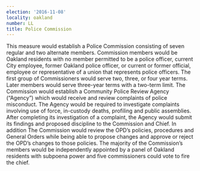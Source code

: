 ```yaml
---
election: '2016-11-08'
locality: oakland
number: LL
title: Police Commission
---
```

This measure would establish a Police Commission consisting of seven regular and two alternate members. Commission members would be Oakland residents with no member permitted to be a police officer, current City employee, former Oakland police officer, or current or former official, employee or representative of a union that represents police officers. The first group of Commissioners would serve two, three, or four year terms. Later members would serve three-year terms with a two-term limit. The Commission would establish a Community Police Review Agency (“Agency”) which would receive and review complaints of police misconduct. The Agency would be required to investigate complaints involving use of force, in-custody deaths, profiling and public assemblies. After completing its investigation of a complaint, the Agency would submit its findings and proposed discipline to the Commission and Chief. In addition The Commission would review the OPD’s policies, procedures and General Orders while being able to propose changes and approve or reject the OPD’s changes to those policies. The majority of the Commission’s members would be independently appointed by a panel of Oakland residents with subpoena power and five commissioners could vote to fire the chief.
